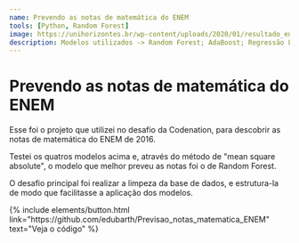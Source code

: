 ```yaml
---
name: Prevendo as notas de matemática do ENEM
tools: [Python, Random Forest]
image: https://unihorizontes.br/wp-content/uploads/2020/01/resultado_enem-800x500.png
description: Modelos utilizados -> Random Forest; AdaBoost; Regressão Linear; Decision Trees
---
```


# Prevendo as notas de matemática do ENEM

<p>Esse foi o projeto que utilizei no desafio da Codenation, para descobrir as notas de matemática do ENEM de 2016.
<p>Testei os quatros modelos acima e, através do método de "mean square absolute", o modelo que melhor preveu as notas foi o de Random Forest.
<p>O desafio principal foi realizar a limpeza da base de dados, e estrutura-la de modo que facilitasse a aplicação dos modelos.


<p class="text-center">
{% include elements/button.html link="https://github.com/edubarth/Previsao_notas_matematica_ENEM" text="Veja o código" %}
</p>
